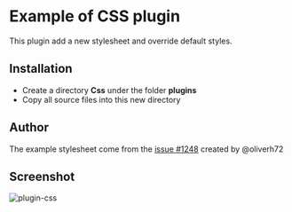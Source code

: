 Example of CSS plugin
=====================

This plugin add a new stylesheet and override default styles.

Installation
------------

- Create a directory **Css** under the folder **plugins**
- Copy all source files into this new directory

Author
------

The example stylesheet come from the [issue #1248](https://github.com/fguillot/kanboard/issues/1248) created by @oliverh72

Screenshot
----------

![plugin-css](https://cloud.githubusercontent.com/assets/323546/10009045/ff659ec4-60a4-11e5-9af3-c63a1bef58d6.png)
